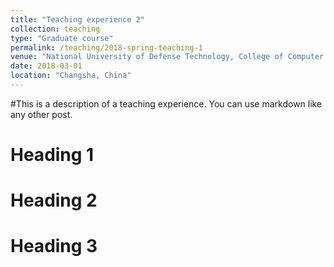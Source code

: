 ```yaml
---
title: "Teaching experience 2"
collection: teaching
type: "Graduate course"
permalink: /teaching/2018-spring-teaching-1
venue: "National University of Defense Technology, College of Computer Science"
date: 2018-03-01
location: "Changsha, China"
---
```


#This is a description of a teaching experience. You can use markdown like any other post.

Heading 1
======

Heading 2
======

Heading 3
======
